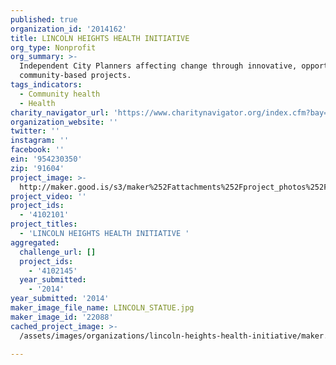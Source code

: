 ```yaml
---
published: true
organization_id: '2014162'
title: LINCOLN HEIGHTS HEALTH INITIATIVE
org_type: Nonprofit
org_summary: >-
  Independent City Planners affecting change through innovative, opportunistic,
  community-based projects.
tags_indicators:
  - Community health
  - Health
charity_navigator_url: 'https://www.charitynavigator.org/index.cfm?bay=search.profile&ein=954230350'
organization_website: ''
twitter: ''
instagram: ''
facebook: ''
ein: '954230350'
zip: '91604'
project_image: >-
  http://maker.good.is/s3/maker%252Fattachments%252Fproject_photos%252Fimages%252F22088%252Fdisplay%252FLINCOLN_STATUE.jpg=c570x385
project_video: ''
project_ids:
  - '4102101'
project_titles:
  - 'LINCOLN HEIGHTS HEALTH INITIATIVE '
aggregated:
  challenge_url: []
  project_ids:
    - '4102145'
  year_submitted:
    - '2014'
year_submitted: '2014'
maker_image_file_name: LINCOLN_STATUE.jpg
maker_image_id: '22088'
cached_project_image: >-
  /assets/images/organizations/lincoln-heights-health-initiative/maker.good.is/s3/maker%252Fattachments%252Fproject_photos%252Fimages%252F22088%252Fdisplay%252FLINCOLN_STATUE.jpg=c570x385.jpg

---
```

